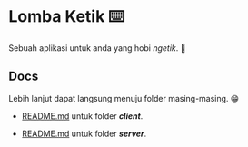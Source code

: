 # Lomba Ketik ⌨️

Sebuah aplikasi untuk anda yang hobi _ngetik_. 🤩

## Docs

Lebih lanjut dapat langsung menuju folder masing-masing. 😁

- [README.md](https://github.com/lomba-ketik/app/tree/padul/client) untuk folder _**client**_.

- [README.md](https://github.com/lomba-ketik/app/tree/padul/server) untuk folder _**server**_.
